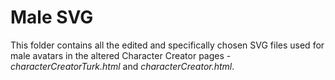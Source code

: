 # Male SVG 
This folder contains all the edited and specifically chosen SVG files used for male avatars in the altered Character Creator pages - _characterCreatorTurk.html_ and _characterCreator.html_.